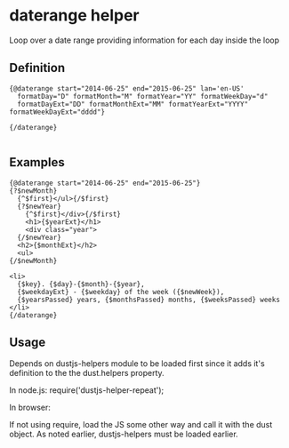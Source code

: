 # daterange helper 

Loop over a date range providing information for each day inside the loop

## Definition

```
{@daterange start="2014-06-25" end="2015-06-25" lan='en-US'
  formatDay="D" formatMonth="M" formatYear="YY" formatWeekDay="d"
  formatDayExt="DD" formatMonthExt="MM" formatYearExt="YYYY" formatWeekDayExt="dddd"}
  
{/daterange}


```
## Examples

```
{@daterange start="2014-06-25" end="2015-06-25"}
{?$newMonth}
  {^$first}</ul>{/$first}
  {?$newYear}
    {^$first}</div>{/$first}
    <h1>{$yearExt}</h1>
    <div class="year">
  {/$newYear}
  <h2>{$monthExt}</h2>
  <ul>
{/$newMonth}

<li>
  {$key}. {$day}-{$month}-{$year}, 
  {$weekdayExt} - {$weekday} of the week ({$newWeek}),
  {$yearsPassed} years, {$monthsPassed} months, {$weeksPassed} weeks
</li>
{/daterange}
```

## Usage
Depends on dustjs-helpers module to be loaded first since it adds it's definition to the
the dust.helpers property.

In node.js:
require('dustjs-helper-repeat');

In browser:

If not using require, load the JS some other way and call it with the dust object. As noted earlier,
dustjs-helpers must be loaded earlier.

